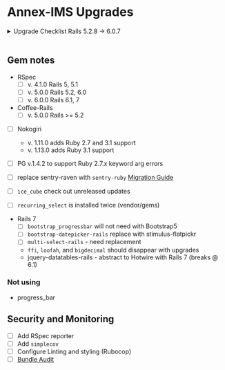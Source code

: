 # Annex-IMS Upgrades

<details><summary>Upgrade Checklist Rails 5.2.8 -> 6.0.7</summary>

### Pre-upgrade

- [ ]  Finish deprecation messages before upgrade
- [ ]  Passing tests

### Upgrade

- [ ]  Run `bundle_report compatibility --rails-version=6.0.6` for incompatible gems
- [ ]  Setup `next --init`, add conditional for rails upgrade, and upgrade bundle: `next bundle update`

**Rails Required Updates**

- [X]  Update Rails required per diff: [RailsDiffs](https://railsdiff.org/5.2.8/6.0.6)
- [X]  File diffs and `rails app:update`
- [X]  Passing Tests

### Deprecations
**Rails**

**RSpec**

</details><br />

## Gem notes

- RSpec
  - [ ]  v. 4.1.0    Rails 5, 5.1
  - [ ]  v. 5.0.0    Rails 5.2, 6.0
  - [ ]  v. 6.0.0    Rails 6.1, 7
  
- Coffee-Rails
  - [ ]  v. 5.0.0 Rails >= 5.2

- [ ] Nokogiri
  - v. 1.11.0 adds Ruby 2.7 and 3.1 support
  - v. 1.13.0 adds Ruby 3.1 support
- [ ] PG v.1.4.2 to support Ruby 2.7.x keyword arg errors

- [ ] replace sentry-raven with `sentry-ruby` [Migration Guide](https://docs.sentry.io/platforms/ruby/migration/)
- [ ] `ice_cube` check out unreleased updates
- [ ] `recurring_select` is installed twice (vendor/gems)

- Rails 7
  - [ ] `bootstrap_progressbar` will not need with Bootstrap5
  - [ ] `bootstrap-datepicker-rails` replace with stimulus-flatpickr
  - [ ] `multi-select-rails` - need replacement
  - `ffi`, `loofah`, and `bigdecimal` should disappear with upgrades
  - jquery-datatables-rails - abstract to Hotwire with Rails 7 (breaks @ 6.1)

### Not using
- progress_bar

## Security and Monitoring
- [ ]  Add RSpec reporter
- [ ]  Add `simplecov`
- [ ]  Configure Linting and styling (Rubocop)
- [ ]  [Bundle Audit](https://github.com/rubysec/bundler-audit#readme)
